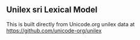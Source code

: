 Unilex sri Lexical Model
----------------------

This is built directly from Unicode.org unilex data at
https://github.com/unicode-org/unilex
